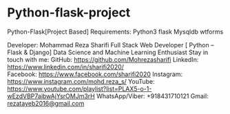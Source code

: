 # Python-flask-project
Python-Flask[Project Based]
Requirements: 
Python3
flask
Mysqldb
wtforms

Developer: Mohammad Reza Sharifi
Full Stack Web Developer [ Python – Flask & Django]
Data Science and Machine Learning Enthusiast
Stay in touch with me: 
GitHub: https://github.com/Mohrezasharifi 
LinkedIn: https://www.linkedin.com/in/sharifi2020/  
Facebook: https://www.facebook.com/sharifi2020 
Instagram: https://www.instagram.com/mohd.reza_s/ 
YouTube: https://www.youtube.com/playlist?list=PLAX5-o-1-wEzdVBP7aibwAjYsrOMJm3rH 
WhatsApp/Viber: +918431710121
Gmail: rezatayeb2016@gmail.com 

